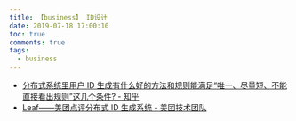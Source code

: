 ```yaml
---
title: 【business】 ID设计
date: 2019-07-18 17:00:10
toc: true
comments: true
tags:
  - business
---
```


- [分布式系统里用户 ID 生成有什么好的方法和规则能满足“唯一、尽量短、不能直接看出规则”这几个条件? - 知乎](https://www.zhihu.com/question/20180484)
- [Leaf——美团点评分布式 ID 生成系统 - 美团技术团队](https://tech.meituan.com/2017/04/21/mt-leaf.html)
